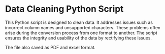 # Data Cleaning Python Script

This Python script is designed to clean data. It addresses issues such as incorrect column names and unsupported characters. 
These problems often arise during the conversion process from one format to another. The script ensures the integrity and 
usability of the data by rectifying these issues.

The file also saved as PDF and excel format.
